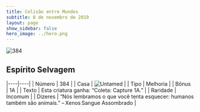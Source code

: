 ```yaml
---
title: Colisão entre Mundos
subtitle: 8 de novembro de 2019
layout: page
show_sidebar: false
hero_image: ../hero.png
---
```


![384](https://cdn.keyforgegame.com/media/card_front/pt/452_384_FJ8X9CPM6353_pt.png)

## Espírito Selvagem

|----|----|
| Número | 384 |
| Casa | ![Untamed](https://archonarcana.com/images/thumb/b/bd/Untamed.png/22px-Untamed.png "Indomados") |
| Tipo | Melhoria |
| Bônus | 1A |
| Texto | Esta criatura ganha: “Coleta: Capture 1A.” |
| Raridade | Incomum |
| Dizeres | “Nós lembramos o que você tenta esquecer: humanos também são animais.” – Xenos Sangue Assombrado |
